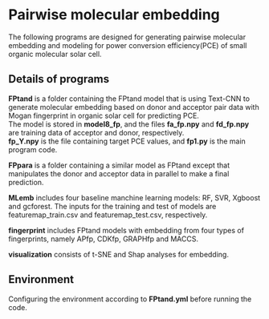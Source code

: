 <h1>Pairwise molecular embedding</h1>  
The following programs are designed for generating pairwise molecular embedding and modeling for power conversion efficiency(PCE) of small organic molecular solar cell.
 
## Details of programs
**FPtand** is a folder containing the FPtand model that is using Text-CNN to generate molecular embedding based on donor and acceptor pair data with Mogan fingerprint in organic solar cell for predicting PCE. 
<br>The model is stored in **model8_fp**, and the files **fa_fp.npy** and **fd_fp.npy** are training data of acceptor and donor, respectively.
<br>**fp_Y.npy** is the file containing target PCE values, and **fp1.py** is the main program code.

**FPpara** is a folder containing a similar model as FPtand except that manipulates the donor and acceptor data in parallel to make a final prediction.

**MLemb** includes  four baseline manchine learning models: RF, SVR, Xgboost and gcforest. The inputs for the training and test of models are featuremap_train.csv and featuremap_test.csv, respectively.

**fingerprint** includes FPtand models with embedding from four types of fingerprints, namely APfp,  CDKfp, GRAPHfp and MACCS. 

**visualization** consists of  t-SNE and Shap analyses for embedding. 

## Environment
Configuring the environment according to **FPtand.yml** before running the code.
